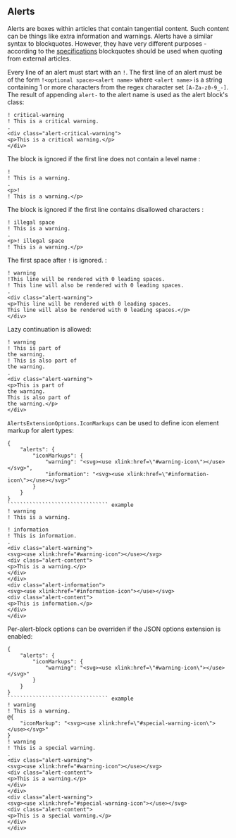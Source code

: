 ﻿## Alerts
Alerts are boxes within articles that contain tangential content. Such content can be things like extra information and warnings. Alerts have a similar syntax to 
blockquotes. However, they have very different purposes - according to the [specifications](https://html.spec.whatwg.org/multipage/grouping-content.html#the-blockquote-element)
blockquotes should be used when quoting from external articles.

Every line of an alert must start with an `!`. The first line of an alert must be of the form `!<optional space><alert name>` where `<alert name>`
is a string containing 1 or more characters from the regex character set `[A-Za-z0-9_-]`. The result of appending `alert-` to the alert name is used as the
alert block's class:

```````````````````````````````` example
! critical-warning
! This is a critical warning.
.
<div class="alert-critical-warning">
<p>This is a critical warning.</p>
</div>
````````````````````````````````

The block is ignored if the first line does not contain a level name :

```````````````````````````````` example
! 
! This is a warning.
.
<p>!
! This is a warning.</p>
````````````````````````````````

The block is ignored if the first line contains disallowed characters :

```````````````````````````````` example
! illegal space
! This is a warning.
.
<p>! illegal space
! This is a warning.</p>
````````````````````````````````

The first space after `!` is ignored. :

```````````````````````````````` example
! warning
!This line will be rendered with 0 leading spaces.
! This line will also be rendered with 0 leading spaces.
.
<div class="alert-warning">
<p>This line will be rendered with 0 leading spaces.
This line will also be rendered with 0 leading spaces.</p>
</div>
````````````````````````````````

Lazy continuation is allowed:

```````````````````````````````` example
! warning
! This is part of
the warning.
! This is also part of
the warning.
.
<div class="alert-warning">
<p>This is part of
the warning.
This is also part of
the warning.</p>
</div>
````````````````````````````````

`AlertsExtensionOptions.IconMarkups` can be used to define icon element markup for alert types:

```````````````````````````````` options
{
    "alerts": {
        "iconMarkups": {
            "warning": "<svg><use xlink:href=\"#warning-icon\"></use></svg>",
            "information": "<svg><use xlink:href=\"#information-icon\"></use></svg>"
        }
    }
}
```````````````````````````````` example
! warning
! This is a warning.

! information
! This is information.
.
<div class="alert-warning">
<svg><use xlink:href="#warning-icon"></use></svg>
<div class="alert-content">
<p>This is a warning.</p>
</div>
</div>
<div class="alert-information">
<svg><use xlink:href="#information-icon"></use></svg>
<div class="alert-content">
<p>This is information.</p>
</div>
</div>
````````````````````````````````

Per-alert-block options can be overriden if the JSON options extension is enabled:

```````````````````````````````` options
{
    "alerts": {
        "iconMarkups": {
            "warning": "<svg><use xlink:href=\"#warning-icon\"></use></svg>"
        }
    }
}
```````````````````````````````` example
! warning
! This is a warning.
@{
    "iconMarkup": "<svg><use xlink:href=\"#special-warning-icon\"></use></svg>"
}
! warning
! This is a special warning.
.
<div class="alert-warning">
<svg><use xlink:href="#warning-icon"></use></svg>
<div class="alert-content">
<p>This is a warning.</p>
</div>
</div>
<div class="alert-warning">
<svg><use xlink:href="#special-warning-icon"></use></svg>
<div class="alert-content">
<p>This is a special warning.</p>
</div>
</div>
````````````````````````````````